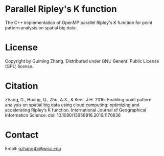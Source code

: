 # Parallel Ripley's K function
The C++ implementation of OpenMP parallel Ripley's K function for point pattern analysis on spatial big data.

# License
Copyright by Guiming Zhang. Distributed under GNU General Public License (GPL) license.

# Citation
Zhang, G., Huang, Q., Zhu, A.X., & Keel, J.H. 2016. Enabling point pattern analysis on spatial big data using cloud computing: optimizing and accelerating Ripley’s K function. International Journal of Geographical Information Science. doi: 10.1080/13658816.2016.1170836

# Contact
Email: gzhang45@wisc.edu
